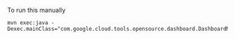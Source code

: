 To run this manually

```
mvn exec:java -Dexec.mainClass="com.google.cloud.tools.opensource.dashboard.DashboardMain"
```
